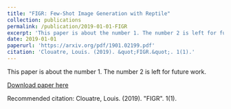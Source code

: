 ```yaml
---
title: "FIGR: Few-Shot Image Generation with Reptile"
collection: publications
permalink: /publication/2019-01-01-FIGR
excerpt: 'This paper is about the number 1. The number 2 is left for future work.'
date: 2019-01-01
paperurl: 'https://arxiv.org/pdf/1901.02199.pdf'
citation: 'Clouatre, Louis. (2019). &quot;FIGR.&quot;. 1(1).'
---
```

This paper is about the number 1. The number 2 is left for future work.

[Download paper here](https://arxiv.org/pdf/1901.02199.pdf)

Recommended citation: Clouatre, Louis. (2019). "FIGR". 1(1).
